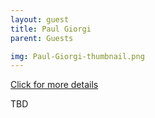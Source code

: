 ```yaml
---
layout: guest
title: Paul Giorgi
parent: Guests

img: Paul-Giorgi-thumbnail.png
---
```




<div class="badge-base LI-profile-badge" data-locale="en_US" data-size="medium" data-theme="light" data-type="VERTICAL" data-vanity="paul-giorgi-a27604167" data-version="v1"><a class="badge-base__link LI-simple-link" href="https://www.linkedin.com/in/paul-giorgi-a27604167?trk=profile-badge">Click for more details</a></div>


TBD
